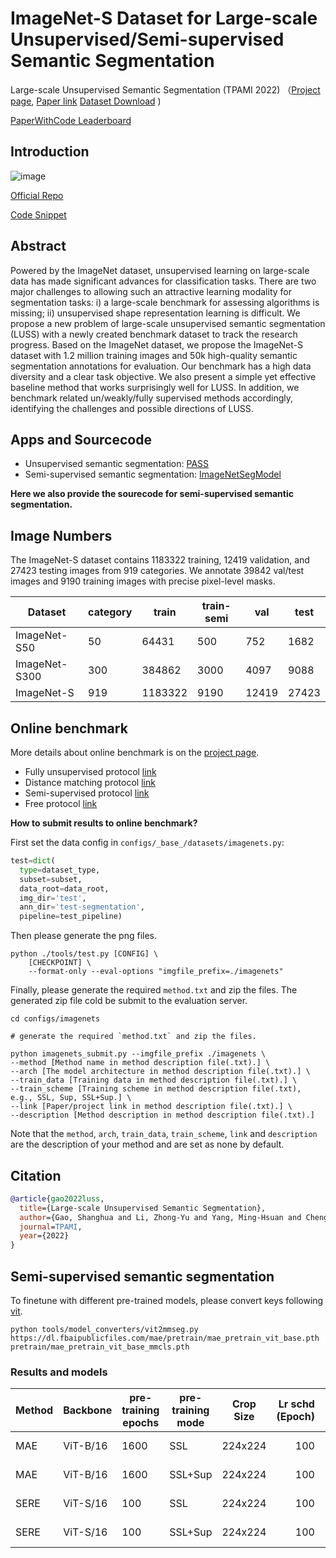 # ImageNet-S Dataset for Large-scale Unsupervised/Semi-supervised Semantic Segmentation

Large-scale Unsupervised Semantic Segmentation (TPAMI 2022) （<a href="https://lusseg.github.io/">Project page</a>, <a href="https://arxiv.org/abs/2106.03149">Paper link</a>  <a href="https://github.com/LUSSeg/ImageNet-S">Dataset Download</a> )

<a href="https://paperswithcode.com/dataset/imagenet-s">PaperWithCode Leaderboard</a>

## Introduction

![image](https://user-images.githubusercontent.com/20515144/149651945-94501ffc-78c0-41be-a1d9-b3bfb3253370.png)

<!-- [ALGORITHM] -->

<a href="https://github.com/LUSSeg/ImageNetSegModel">Official Repo</a>

<a href="blob/main/mmseg/datasets/imagenets.py#L92">Code Snippet</a>

## Abstract

<!-- [ABSTRACT] -->

Powered by the ImageNet dataset, unsupervised learning on large-scale data has made significant advances for classification tasks. There are two major challenges to allowing such an attractive learning modality for segmentation tasks: i) a large-scale benchmark for assessing algorithms is missing; ii) unsupervised shape representation learning is difficult. We propose a new problem of large-scale unsupervised semantic segmentation (LUSS) with a newly created benchmark dataset to track the research progress. Based on the ImageNet dataset, we propose the ImageNet-S dataset with 1.2 million training images and 50k high-quality semantic segmentation annotations for evaluation. Our benchmark has a high data diversity and a clear task objective. We also present a simple yet effective baseline method that works surprisingly well for LUSS. In addition, we benchmark related un/weakly/fully supervised methods accordingly, identifying the challenges and possible directions of LUSS.

## Apps and Sourcecode

- Unsupervised semantic segmentation: [PASS](https://github.com/LUSSeg/PASS)
- Semi-supervised semantic segmentation: [ImageNetSegModel](https://github.com/LUSSeg/ImageNetSegModel)

**Here we also provide the sourecode for semi-supervised semantic segmentation.**

## Image Numbers

The ImageNet-S dataset contains 1183322 training, 12419 validation, and 27423 testing images from 919 categories. We annotate 39842 val/test images and 9190 training images with precise pixel-level masks.

| Dataset       | category | train   | train-semi | val   | test  |
| ------------- | -------- | ------- | ---------- | ----- | ----- |
| ImageNet-S50  | 50       | 64431   | 500        | 752   | 1682  |
| ImageNet-S300 | 300      | 384862  | 3000       | 4097  | 9088  |
| ImageNet-S    | 919      | 1183322 | 9190       | 12419 | 27423 |

## Online benchmark

More details about online benchmark is on the [project page](https://LUSSeg.github.io/).

- Fully unsupervised protocol [link](https://codalab.lisn.upsaclay.fr/competitions/1317)
- Distance matching protocol [link](https://codalab.lisn.upsaclay.fr/competitions/1315)
- Semi-supervised protocol [link](https://codalab.lisn.upsaclay.fr/competitions/1318)
- Free protocol [link](https://codalab.lisn.upsaclay.fr/competitions/1316)

**How to submit results to online benchmark?**

First set the data config in `configs/_base_/datasets/imagenets.py`:

```python
test=dict(
  type=dataset_type,
  subset=subset,
  data_root=data_root,
  img_dir='test',
  ann_dir='test-segmentation',
  pipeline=test_pipeline)
```

Then please generate the png files.

```shell
python ./tools/test.py [CONFIG] \
    [CHECKPOINT] \
    --format-only --eval-options "imgfile_prefix=./imagenets"
```

Finally, please generate the required `method.txt` and zip the files.
The generated zip file cold be submit to the evaluation server.

```shell
cd configs/imagenets

# generate the required `method.txt` and zip the files.

python imagenets_submit.py --imgfile_prefix ./imagenets \
--method [Method name in method description file(.txt).] \
--arch [The model architecture in method description file(.txt).] \
--train_data [Training data in method description file(.txt).] \
--train_scheme [Training scheme in method description file(.txt), e.g., SSL, Sup, SSL+Sup.] \
--link [Paper/project link in method description file(.txt).] \
--description [Method description in method description file(.txt).]
```

Note that the `method`, `arch`, `train_data`, `train_scheme`, `link` and `description`
are the description of your method and are set as none by default.

## Citation

```bibtex
@article{gao2022luss,
  title={Large-scale Unsupervised Semantic Segmentation},
  author={Gao, Shanghua and Li, Zhong-Yu and Yang, Ming-Hsuan and Cheng, Ming-Ming and Han, Junwei and Torr, Philip},
  journal=TPAMI,
  year={2022}
}
```

## Semi-supervised semantic segmentation

To finetune with different pre-trained models, please convert keys following [vit](../vit/README.md).

```shell
python tools/model_converters/vit2mmseg.py https://dl.fbaipublicfiles.com/mae/pretrain/mae_pretrain_vit_base.pth pretrain/mae_pretrain_vit_base_mmcls.pth
```

### Results and models

| Method | Backbone | pre-training epochs | pre-training mode | Crop Size | Lr schd (Epoch) | Mem (GB) | Inf time (fps) | mIoU | pre-trained                                                                                                         | config                                                                                                                                                 | download                 |
| ------ | -------- | ------------------- | ----------------- | --------- | --------------: | -------- | -------------- | ---: | ------------------------------------------------------------------------------------------------------------------- | ------------------------------------------------------------------------------------------------------------------------------------------------------ | ------------------------ |
| MAE    | ViT-B/16 | 1600                | SSL               | 224x224   |             100 |          |                | 40.0 | [pre-trained](https://dl.fbaipublicfiles.com/mae/pretrain/mae_pretrain_vit_base.pth)                                | [config](https://github.com/open-mmlab/mmsegmentation/blob/master/configs/imagenets/fcn_mae-base_pretrained_fp16_8x32_224x224_100ep_imagenets919.py)   | [model](<>) \| [log](<>) |
| MAE    | ViT-B/16 | 1600                | SSL+Sup           | 224x224   |             100 |          |                | 61.6 | [pre-trained](https://dl.fbaipublicfiles.com/mae/finetune/mae_finetuned_vit_base.pth)                               | [config](https://github.com/open-mmlab/mmsegmentation/blob/master/configs/imagenets/fcn_mae-base_finetuned_fp16_8x32_224x224_100ep_imagenets919.py)    | [model](<>) \| [log](<>) |
| SERE   | ViT-S/16 | 100                 | SSL               | 224x224   |             100 |          |                | 41.0 | [pre-trained](https://github.com/LUSSeg/ImageNetSegModel/releases/download/vit/sere_pretrained_vit_small_ep100.pth) | [config](https://github.com/open-mmlab/mmsegmentation/blob/master/configs/imagenets/fcn_sere-small_pretrained_fp16_8x32_224x224_100ep_imagenets919.py) | [model](<>) \| [log](<>) |
| SERE   | ViT-S/16 | 100                 | SSL+Sup           | 224x224   |             100 |          |                | 59.4 | [pre-trained](https://github.com/LUSSeg/ImageNetSegModel/releases/download/vit/sere_finetuned_vit_small_ep100.pth)  | [config](https://github.com/open-mmlab/mmsegmentation/blob/master/configs/imagenets/fcn_sere-small_finetuned_fp16_8x32_224x224_100ep_imagenets919.py)  | [model](<>) \| [log](<>) |
